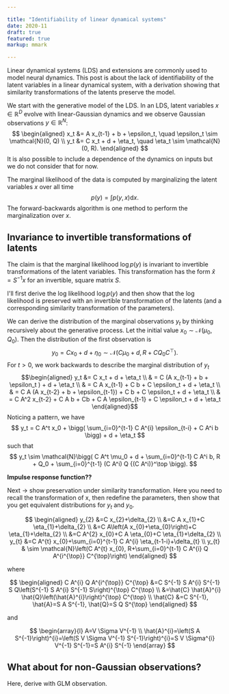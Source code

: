 ```yaml
---

title: "Identifiability of linear dynamical systems"
date: 2020-11
draft: true
featured: true
markup: mmark

---
```


Linear dynamical systems (LDS) and extensions are commonly used to model neural dynamics. This post is about the lack of identifiability of the latent variables in a linear dynamical system, with a derivation showing that similarity transformations of the latents preserve the model. 

We start with the generative model of the LDS. In an LDS, latent variables $x \in \mathbb{R}^D$ evolve with linear-Gaussian dynamics and we observe Gaussian observations $y \in \mathbb{R}^N$:
$$
\begin{aligned}
x_t &= A x_{t-1} + b + \epsilon_t, \quad \epsilon_t \sim \mathcal{N}(0, Q) \\
y_t &= C x_t + d + \eta_t, \quad \eta_t \sim \mathcal{N}(0, R).
\end{aligned}
$$
It is also possible to include a dependence of the dynamics on inputs but we do not consider that for now. 

The marginal likelihood of the data is computed by marginalizing the latent variables $x$ over all time
$$
p(y) = \int p(y, x) \mathrm{d}x.
$$
The forward-backwards algorithm is one method to perform the marginalization over $x$. 

## Invariance to invertible transformations of latents

The claim is that the marginal likelihood $\log p(y)$ is invariant to invertible transformations of the latent variables. This transformation has the form $\hat{x} = S^{-1} x$ for an invertible, square matrix $S$.  

<!--A similarity transformation is one of the form $\hat{x} = S^{-1} x S$ test  --> 

I'll first derive the log likelihood $\log p(y)$ and then show that the log likelihood is preserved with an invertible transformation of the latents (and a corresponding similarity transformation of the parameters). 

We can derive the distribution of the marginal observations $y_t$ by thinking recursively about the generative process. Let the initial value $x_0 \sim \mathcal{N}(\mu_0, Q_0)$. Then the distribution of the first observation is 
$$
y_0 = Cx_0 + d + \eta_0 \sim \mathcal{N}(C \mu_0 + d, R + C Q_0 C^\top).
$$
For $t > 0$, we work backwards to describe the marginal distribution of $y_t$
$$\begin{aligned}
y_t &= C x_t + d + \eta_t \\
& = C (A x_{t-1} + b + \epsilon_t ) + d + \eta_t \\
& = C A x_{t-1} + C b + C \epsilon_t + d + \eta_t \\
& = C A (A x_{t-2} + b + \epsilon_{t-1}) + C b + C \epsilon_t + d + \eta_t \\
& = C A^2 x_{t-2} + C A b + Cb + C A \epsilon_{t-1} + C \epsilon_t + d + \eta_t
\end{aligned}$$ Noticing a pattern, we have
$$
y_t = C A^t x_0 + \bigg( \sum_{i=0}^{t-1} C A^{i} \epsilon_{t-i} + C A^i b \bigg) + d + \eta_t
$$ such that
$$
y_t \sim \mathcal{N}\bigg( C A^t \mu_0 + d + \sum_{i=0}^{t-1}  C A^i b, R + Q_0 + \sum_{i=0}^{t-1} (C A^i) Q {(C A^i)}^\top \bigg).
$$

**Impulse response function??**

Next -> show preservation under similarity transformation. Here you need to recall the transformation of x, then redefine the parameters, then show that you get equivalent distributions for $y_t$ and $y_0$. 

$$
\begin{aligned}
y_{2} &=C x_{2}+\delta_{2} \\
&=C A x_{1}+C \eta_{1}+\delta_{2} \\
&=C A\left(A x_{0}+\eta_{0}\right)+C \eta_{1}+\delta_{2} \\
&=C A^{2} x_{0}+C A \eta_{0}+C \eta_{1}+\delta_{2} \\
y_{t} &=C A^{t} x_{0}+\sum_{i=0}^{t-1} C A^{i} \eta_{t-1-i}+\delta_{t} \\
y_{t} & \sim \mathcal{N}\left(C A^{t} x_{0}, R+\sum_{i=0}^{t-1} C A^{i} Q A^{i^{\top}} C^{\top}\right)
\end{aligned}
$$

where 

$$
\begin{aligned}
C A^{i} Q A^{i^{\top}} C^{\top} &=C S^{-1} S A^{i} S^{-1} S Q\left(S^{-1} S A^{i} S^{-1} S\right)^{\top} C^{\top} \\
&=\hat{C} \hat{A}^{i} \hat{Q}\left(\hat{A}^{i}\right)^{\top} C^{\top} \\
\hat{C} &=C S^{-1}, \hat{A}=S A S^{-1}, \hat{Q}=S Q S^{\top}
\end{aligned}
$$

and

$$
\begin{array}{l}
A=V \Sigma V^{-1} \\
\hat{A}^{i}=\left(S A S^{-1}\right)^{i}=\left(S V \Sigma V^{-1} S^{-1}\right)^{i}=S V \Sigma^{i} V^{-1} S^{-1}=S A^{i} S^{-1}
\end{array}
$$

## What about for non-Gaussian observations?

Here, derive with GLM observation. 
